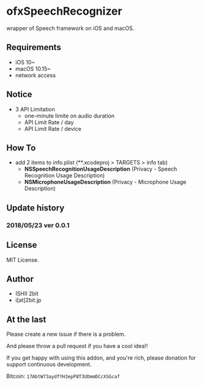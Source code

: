 # ofxSpeechRecognizer

wrapper of Speech framework on iOS and macOS.

## Requirements

- iOS 10~ 
- macOS 10.15~ 
- network access

## Notice

* 3 API Limitation
  * one-minute limite on audio duration
  * API Limit Rate / day
  * API Limit Rate / device

## How To

* add 2 items to info.plist (**.xcodeproj > TARGETS > info tab)
  * **NSSpeechRecognitionUsageDescription** (Privacy - Speech Recognition Usage Description)
  * **NSMicrophoneUsageDescription**  (Privacy - Microphone Usage Description)

## Update history

### 2018/05/23 ver 0.0.1

## License

MIT License.

## Author

* ISHII 2bit
* i[at]2bit.jp

## At the last

Please create a new issue if there is a problem.

And please throw a pull request if you have a cool idea!!

If you get happy with using this addon, and you're rich, please donation for support continuous development.

Bitcoin: `17AbtW73aydfYH3epP8T3UDmmDCcXSGcaf`

